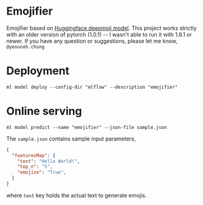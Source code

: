 # Emojifier
Emojifier based on [Huggingface deepmoji model](https://github.com/huggingface/torchMoji). This project works strictly with an older version of pytorch (1.0.1) -- I wasn't able to run it with 1.6.1 or newer. If you have any question or suggestions, please let me know, `@yeounoh.chung`

# Deployment
```shell script
ml model deploy --config-dir "mlflow" --description "emojifier"
```

# Online serving
```shell script
ml model predict --name "emojifier" --json-file sample.json
```

The `sample.json` contains sample input parameters,
```json
{
  "featuresMap": {
    "text": "Hello World!",
    "top_n": "5",
    "emojize": "True",
  }
}
```
where `text` key holds the actual text to generate emojis.
